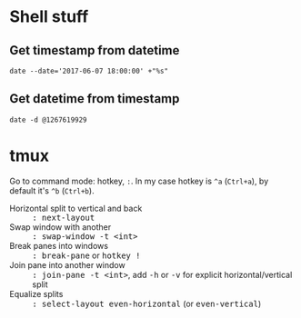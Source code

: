 # Shell stuff

## Get timestamp from datetime

    date --date='2017-06-07 18:00:00' +"%s"

## Get datetime from timestamp

    date -d @1267619929

# tmux

Go to command mode: hotkey, `:`. In my case hotkey is `^a` (`Ctrl+a`), by default it's `^b` (`Ctrl+b`).

<dl>
  <dt>Horizontal split to vertical and back</dt>
  <dd><tt>: next-layout</tt></dd>

  <dt>Swap window with another</dt>
  <dd><tt>: swap-window -t &lt;int&gt;</tt></dd>

  <dt>Break panes into windows</dt>
  <dd><tt>: break-pane</tt> or <tt>hotkey !</tt></dd>

  <dt>Join pane into another window</dt>
  <dd><tt>: join-pane -t &lt;int&gt;</tt>, add <tt>-h</tt> or <tt>-v</tt> for explicit horizontal/vertical split</dd>

  <dt>Equalize splits</dt>
  <dd><tt>: select-layout even-horizontal</tt> (or <tt>even-vertical</tt>)</dd>
</dl>
